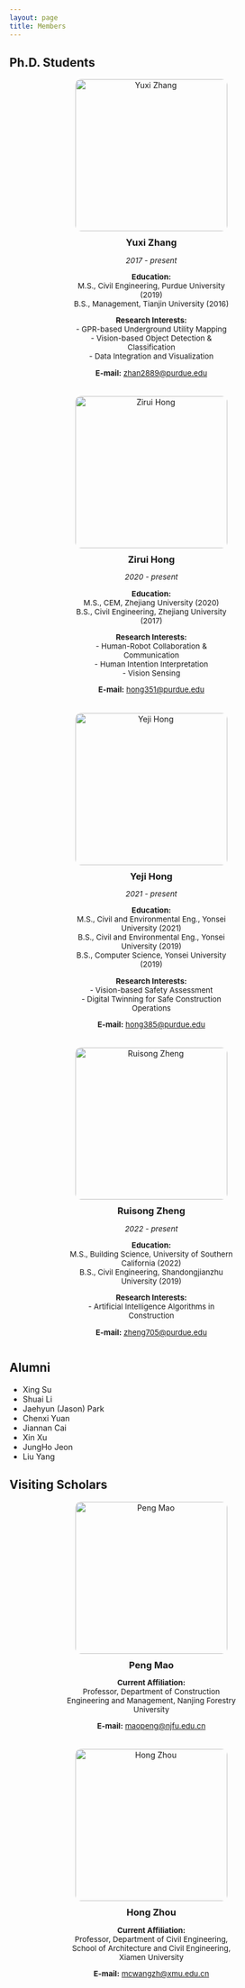 ```yaml
---
layout: page
title: Members
---
```


<style>
  .students-container {
    display: flex;
    flex-wrap: wrap;
    justify-content: space-around;
    gap: 20px;
  }
  .student-card {
    width: 300px;
    text-align: center;
  }
  .student-card img {
    width: 270px;
    height: auto;
    border-radius: 10px;
  }
  .student-card h3 {
    margin: 10px 0 5px;
  }
  p {
    font-size: 10pt;
  }
</style>


## Ph.D. Students

<div class="students-container">
  <div class="student-card">
    <img src="https://github.com/user-attachments/assets/95903ed4-068a-4564-8840-fe84018269e4" alt="Yuxi Zhang">
    <h3>Yuxi Zhang</h3>
    <p><i>2017 - present</i></p>
    <p><strong>Education:</strong><br>
    M.S., Civil Engineering, Purdue University (2019)<br>
    B.S., Management, Tianjin University (2016)</p>
    <p><strong>Research Interests:</strong><br>
    - GPR-based Underground Utility Mapping<br>
    - Vision-based Object Detection & Classification<br>
    - Data Integration and Visualization</p>
    <p><strong>E-mail:</strong> <a href="mailto:zhan2889@purdue.edu">zhan2889@purdue.edu</a></p>
  </div>

  <div class="student-card">
    <img src="https://github.com/user-attachments/assets/5d8145ff-c953-400b-9e1c-36605a124a0a" alt="Zirui Hong">
    <h3>Zirui Hong</h3>
    <p><i>2020 - present</i></p>
    <p><strong>Education:</strong><br>
    M.S., CEM, Zhejiang University (2020)<br>
    B.S., Civil Engineering, Zhejiang University (2017)</p>
    <p><strong>Research Interests:</strong><br>
    - Human-Robot Collaboration & Communication<br>
    - Human Intention Interpretation<br>
    - Vision Sensing</p>
    <p><strong>E-mail:</strong> <a href="mailto:hong351@purdue.edu">hong351@purdue.edu</a></p>
  </div>

  <div class="student-card">
    <img src="https://github.com/user-attachments/assets/f331df9b-77a2-49be-8ff4-f377135ac495" alt="Yeji Hong">
    <h3>Yeji Hong</h3>
    <p><i>2021 - present</i></p>
    <p><strong>Education:</strong><br>
    M.S., Civil and Environmental Eng., Yonsei University (2021)<br>
    B.S., Civil and Environmental Eng., Yonsei University (2019)<br>
    B.S., Computer Science, Yonsei University (2019)</p>
    <p><strong>Research Interests:</strong><br>
    - Vision-based Safety Assessment<br>
    - Digital Twinning for Safe Construction Operations</p>
    <p><strong>E-mail:</strong> <a href="mailto:hong385@purdue.edu">hong385@purdue.edu</a></p>
  </div>

  <div class="student-card">
    <img src="https://github.com/user-attachments/assets/790edfb8-011f-4796-a565-85582ebf1baa" alt="Ruisong Zheng">
    <h3>Ruisong Zheng</h3>
    <p><i>2022 - present</i></p>
    <p><strong>Education:</strong><br>
    M.S., Building Science, University of Southern California (2022)<br>
    B.S., Civil Engineering, Shandongjianzhu University (2019)</p>
    <p><strong>Research Interests:</strong><br>
    - Artificial Intelligence Algorithms in Construction</p>
    <p><strong>E-mail:</strong> <a href="mailto:zheng705@purdue.edu">zheng705@purdue.edu</a></p>
  </div>
</div>


## Alumni
* Xing Su
* Shuai Li
* Jaehyun (Jason) Park
* Chenxi Yuan
* Jiannan Cai
* Xin Xu
* JungHo Jeon
* Liu Yang

## Visiting Scholars
<div class="students-container">
  <div class="student-card">
    <img src="https://github.com/user-attachments/assets/a754a653-228f-4e0f-b74e-359b57faa872" alt="Peng Mao">
    <h3>Peng Mao</h3>
    <p><strong>Current Affiliation:</strong><br>Professor, Department of Construction Engineering and Management, Nanjing Forestry University</p>
    <p><strong>E-mail:</strong> <a href="mailto:maopeng@njfu.edu.cn">maopeng@njfu.edu.cn</a></p>
  </div>

  <div class="student-card">
    <img src="https://github.com/user-attachments/assets/7e8fcb4d-e004-40bc-ac53-d74a692376b0" alt="Hong Zhou">
    <h3>Hong Zhou</h3>
    <p><strong>Current Affiliation:</strong><br>Professor, Department of Civil Engineering, School of Architecture and Civil Engineering, Xiamen University</p>
    <p><strong>E-mail:</strong> <a href="mailto:mcwangzh@xmu.edu.cn">mcwangzh@xmu.edu.cn</a></p>
  </div>
</div>
